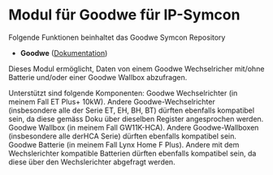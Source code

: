 # Modul für Goodwe für IP-Symcon
Folgende Funktionen beinhaltet das Goodwe Symcon Repository

- __Goodwe__ ([Dokumentation](Goodwe))   

Dieses Modul ermöglicht, Daten von einem Goodwe Wechselricher mit/ohne Batterie und/oder einer Goodwe Wallbox abzufragen. 

Unterstützt sind folgende Komponenten:
Goodwe Wechselrichter (in meinem Fall ET Plus+ 10kW). Andere Goodwe-Wechselrichter (insbesondere alle der Serie ET, EH, BH, BT) dürften ebenfalls kompatibel sein, da diese gemäss Doku über dieselben Register angesprochen werden.
Goodwe Wallbox (in meinem Fall GW11K-HCA). Andere Goodwe-Wallboxen (insbesondere alle derHCA Serie) dürften ebenfalls kompatibel sein.
Goodwe Batterie (in meinem Fall Lynx Home F Plus). Andere mit dem Wechslerichter kompatible Batterien dürften ebenfalls kompatibel sein, da diese über den Wechslerichter abgefragt werden.